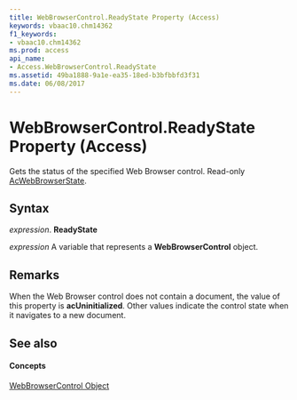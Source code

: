 ```yaml
---
title: WebBrowserControl.ReadyState Property (Access)
keywords: vbaac10.chm14362
f1_keywords:
- vbaac10.chm14362
ms.prod: access
api_name:
- Access.WebBrowserControl.ReadyState
ms.assetid: 49ba1888-9a1e-ea35-18ed-b3bfbbfd3f31
ms.date: 06/08/2017
---
```



# WebBrowserControl.ReadyState Property (Access)

Gets the status of the specified Web Browser control. Read-only [AcWebBrowserState](acwebbrowserstate-enumeration-access.md).


## Syntax

 _expression_. **ReadyState**

 _expression_ A variable that represents a **WebBrowserControl** object.


## Remarks

When the Web Browser control does not contain a document, the value of this property is **acUninitialized**. Other values indicate the control state when it navigates to a new document.


## See also


#### Concepts


[WebBrowserControl Object](webbrowsercontrol-object-access.md)

